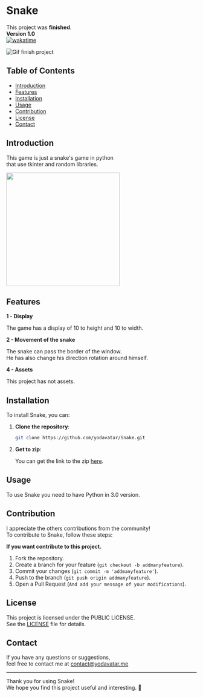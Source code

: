 # Snake
This project was **finished**.<br>
__**Version 1.0**__<br>
[![wakatime](https://wakatime.com/badge/user/17a8cdf0-54fb-45e9-92bc-ada49bd926d7/project/596ff793-c25e-486d-a08b-4df3a5b1605f.svg)](https://wakatime.com/badge/user/17a8cdf0-54fb-45e9-92bc-ada49bd926d7/project/596ff793-c25e-486d-a08b-4df3a5b1605f)

![Gif finish project](https://media.tenor.com/w7D79HmiUKwAAAAM/rolando-check.gif)

## Table of Contents

- [Introduction](#introduction)
- [Features](#features)
- [Installation](#installation)
- [Usage](#usage)
- [Contribution](#contribution)
- [License](#license)
- [Contact](#contact)

## Introduction

This game is just a snake's game in python<br>
that use tkinter and random libraries.<br>

<img src="https://github.com/user-attachments/assets/632a6b31-f649-4713-b22c-e07194e6a8dd" width="300" height="300"/>

## Features

__**1 - Display**__

The game has a display of 10 to height and 10 to width.

__**2 - Movement of the snake**__

The snake can pass the border of the window.<br>
He has also change his direction rotation around himself.<br>

__**4 - Assets**__

This project has not assets.

## Installation

To install Snake, you can:

1. **Clone the repository**:

   ```bash
   git clone https://github.com/yodavatar/Snake.git
   ```
   
2. **Get to zip**:

   
   You can get the link to the zip [here](https://github.com/Yodavatar/Snake/archive/refs/heads/main.zip).
   <br>

## Usage


To use Snake you need to have Python in 3.0 version.<br>


## Contribution

I appreciate the others contributions from the community!<br>
To contribute to Snake, follow these steps:<br>


__**If you want contribute to this project.**__


1. Fork the repository.
2. Create a branch for your feature (`git checkout -b addmanyfeature`).
3. Commit your changes (`git commit -m 'addmanyfeature'`).
4. Push to the branch (`git push origin addmanyfeature`).
5. Open a Pull Request (`And add your message of your modifications`).


## License


This project is licensed under the  PUBLIC LICENSE.<br>
See the [ LICENSE](LICENSE) file for details.<br>


## Contact

If you have any questions or suggestions, <br>
feel free to contact me at contact@yodavatar.me <br>


---


Thank you for using Snake!<br>
We hope you find this project useful and interesting. 🚀<br>
